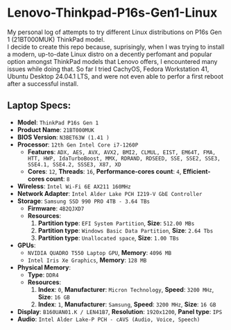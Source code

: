 # Lenovo-Thinkpad-P16s-Gen1-Linux
  My personal log of attempts to try different Linux distributions on P16s Gen 1 (21BT000MUK) ThinkPad model.  
  I decide to create this repo because, suprisingly, when I was trying to install a modern, up-to-date Linux distro on a decently perfomant and popular option amongst ThinkPad models that Lenovo offers, I encountered many issues while doing that.
  So far I tried CachyOS, Fedora Workstation 41, Ubuntu Desktop 24.04.1 LTS, and were not even able to perfor a first reboot after a successful install.

## Laptop Specs:
- **Model**: `ThinkPad P16s Gen 1`
- **Product Name**: `21BT000MUK`
- **BIOS Version**: `N3BET63W (1.41 )`
- **Processor**: `12th Gen Intel Core i7-1260P`
  - **Features**: `ADX, AES, AVX, AVX2, BMI2, CLMUL, EIST, EM64T, FMA, HTT, HWP, IdaTurboBoost, MMX, RDRAND, RDSEED, SSE, SSE2, SSE3, SSE4.1, SSE4.2, SSSE3, X87, XD`
  - **Cores**: `12`, **Threads**: `16`, **Performance-cores count**: `4`, **Efficient-cores count**: `8`
- **Wireless**: `Intel Wi-Fi 6E AX211 160MHz`
- **Network Adapter**: `Intel Alder Lake PCH I219-V GbE Controller`
- **Storage**: `Samsung SSD 990 PRO 4TB - 3.64 TBs`
  - **Firmware**: `4B2QJXD7`
  - **Resources**:
    1. **Partition type**: `EFI System Partition`, **Size**: `512.00 MBs`
    2. **Partition type**: `Windows Basic Data Partition`, **Size**: `2.64 Tbs`
    3. **Partition type**: `Unallocated space`, **Size**: `1.00 TBs`
- **GPUs**:
  - `NVIDIA QUADRO T550 Laptop GPU`, **Memory**: `4096 MB`
  - `Intel Iris Xe Graphics`, **Memory**: `128 MB`
- **Physical Memory**:
  - **Type**: `DDR4`
  - **Resources**:
    1. **Index**: `0`, **Manufacturer**: `Micron Technology`, **Speed**: `3200 MHz`, **Size**: `16 GB`
    2. **Index**: `1`, **Manufacturer**: `Samsung`, **Speed**: `3200 MHz`, **Size**: `16 GB`
- **Display**: `B160UAN01.K / LEN41B7`, **Resolution**: `1920x1200`, **Panel type**: `IPS`
- **Audio**: `Intel Alder Lake-P PCH - cAVS (Audio, Voice, Speech)`
